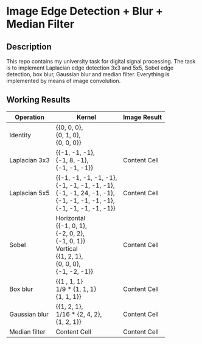 # Image Edge Detection + Blur + Median Filter
## Description
This repo contains my university task for digital signal processing. The task is to implement Laplacian edge detection 3x3 and 5x5, Sobel edge detection, box blur, Gaussian blur and median filter. Everything is implemented by means of image convolution.
## Working Results
| Operation      |    Kernel        | Image Result  |
| -------------  | -------------    | ------------- |
| Identity       | {{0, 0, 0},<br> {0, 1, 0},<br> {0, 0, 0}}||
| Laplacian 3x3  | {{-1, -1, -1},<br> {-1, 8, -1},<br> {-1, -1, -1}}| Content Cell  |
| Laplacian 5x5  | {{-1, -1, -1, -1, -1},<br> {-1, -1, -1, -1, -1},<br> {-1, -1, 24, -1, -1},<br> {-1, -1, -1, -1, -1},<br> {-1, -1, -1, -1, -1}}| Content Cell  |
| Sobel          |  Horizontal <br>{{-1, 0, 1},<br> {-2, 0, 2},<br> {-1, 0, 1}}<br> Vertical <br>{{1, 2, 1},<br> {0, 0, 0},<br> {-1, -2, -1}}  | Content Cell  |
| Box blur       |      {{1 , 1, 1}<br>1/9 * {1, 1, 1}<br>      {1, 1, 1}} | Content Cell  |
| Gaussian blur  |      {{1, 2, 1},<br>1/16 * {2, 4, 2},<br>      {1, 2, 1}}  | Content Cell  |
| Median filter  | Content Cell  | Content Cell  |
